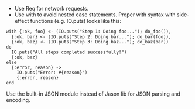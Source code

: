- Use Req for network requests.
- Use with to avoid nested case statements.  Proper with syntax with side-effect functions (e.g. IO.puts) looks like this:
```
with {:ok, foo} <- (IO.puts("Step 1: Doing foo..."); do_foo()),
  {:ok, bar} <- (IO.puts("Step 2: Doing bar..."); do_bar(foo)),
  {:ok, baz} <- (IO.puts("Step 3: Doing baz..."); do_baz(bar))
do
  IO.puts("All steps completed successfully!")
  {:ok, baz}
else
  {:error, reason} ->
    IO.puts("Error: #{reason}")
    {:error, reason}
end
```

Use the built-in JSON module instead of Jason lib for JSON parsing and encoding.
